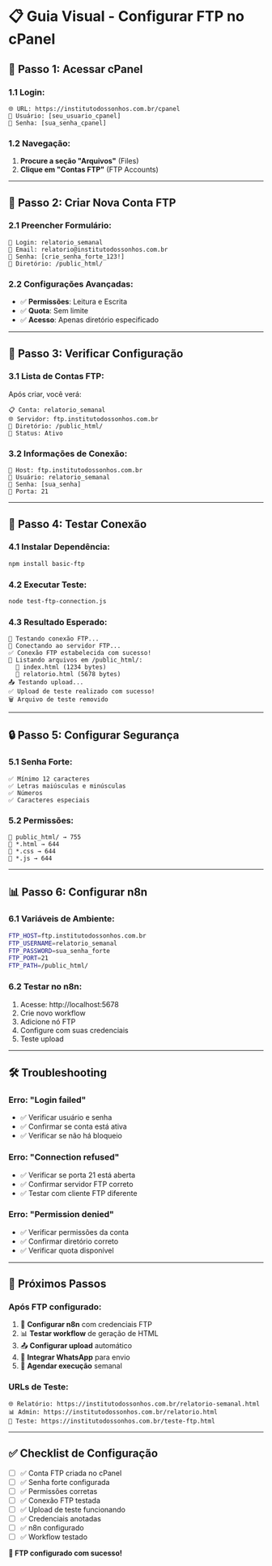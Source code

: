 # 📋 Guia Visual - Configurar FTP no cPanel

## 🎯 **Passo 1: Acessar cPanel**

### **1.1 Login:**
```
🌐 URL: https://institutodossonhos.com.br/cpanel
👤 Usuário: [seu_usuario_cpanel]
🔑 Senha: [sua_senha_cpanel]
```

### **1.2 Navegação:**
1. **Procure a seção "Arquivos"** (Files)
2. **Clique em "Contas FTP"** (FTP Accounts)

---

## 📁 **Passo 2: Criar Nova Conta FTP**

### **2.1 Preencher Formulário:**
```
👤 Login: relatorio_semanal
📧 Email: relatorio@institutodossonhos.com.br
🔑 Senha: [crie_senha_forte_123!]
📂 Diretório: /public_html/
```

### **2.2 Configurações Avançadas:**
- ✅ **Permissões**: Leitura e Escrita
- ✅ **Quota**: Sem limite
- ✅ **Acesso**: Apenas diretório especificado

---

## 🔧 **Passo 3: Verificar Configuração**

### **3.1 Lista de Contas FTP:**
Após criar, você verá:
```
📋 Conta: relatorio_semanal
🌐 Servidor: ftp.institutodossonhos.com.br
📁 Diretório: /public_html/
🔐 Status: Ativo
```

### **3.2 Informações de Conexão:**
```
🔗 Host: ftp.institutodossonhos.com.br
👤 Usuário: relatorio_semanal
🔑 Senha: [sua_senha]
📁 Porta: 21
```

---

## 🧪 **Passo 4: Testar Conexão**

### **4.1 Instalar Dependência:**
```bash
npm install basic-ftp
```

### **4.2 Executar Teste:**
```bash
node test-ftp-connection.js
```

### **4.3 Resultado Esperado:**
```
🧪 Testando conexão FTP...
🔗 Conectando ao servidor FTP...
✅ Conexão FTP estabelecida com sucesso!
📁 Listando arquivos em /public_html/:
  📄 index.html (1234 bytes)
  📄 relatorio.html (5678 bytes)
📤 Testando upload...
✅ Upload de teste realizado com sucesso!
🗑️ Arquivo de teste removido
```

---

## 🔒 **Passo 5: Configurar Segurança**

### **5.1 Senha Forte:**
```
✅ Mínimo 12 caracteres
✅ Letras maiúsculas e minúsculas
✅ Números
✅ Caracteres especiais
```

### **5.2 Permissões:**
```
📁 public_html/ → 755
📄 *.html → 644
📄 *.css → 644
📄 *.js → 644
```

---

## 📊 **Passo 6: Configurar n8n**

### **6.1 Variáveis de Ambiente:**
```bash
FTP_HOST=ftp.institutodossonhos.com.br
FTP_USERNAME=relatorio_semanal
FTP_PASSWORD=sua_senha_forte
FTP_PORT=21
FTP_PATH=/public_html/
```

### **6.2 Testar no n8n:**
1. Acesse: http://localhost:5678
2. Crie novo workflow
3. Adicione nó FTP
4. Configure com suas credenciais
5. Teste upload

---

## 🛠️ **Troubleshooting**

### **Erro: "Login failed"**
- ✅ Verificar usuário e senha
- ✅ Confirmar se conta está ativa
- ✅ Verificar se não há bloqueio

### **Erro: "Connection refused"**
- ✅ Verificar se porta 21 está aberta
- ✅ Confirmar servidor FTP correto
- ✅ Testar com cliente FTP diferente

### **Erro: "Permission denied"**
- ✅ Verificar permissões da conta
- ✅ Confirmar diretório correto
- ✅ Verificar quota disponível

---

## 📱 **Próximos Passos**

### **Após FTP configurado:**
1. 🔧 **Configurar n8n** com credenciais FTP
2. 📊 **Testar workflow** de geração de HTML
3. 📤 **Configurar upload** automático
4. 📱 **Integrar WhatsApp** para envio
5. 📅 **Agendar execução** semanal

### **URLs de Teste:**
```
🌐 Relatório: https://institutodossonhos.com.br/relatorio-semanal.html
📊 Admin: https://institutodossonhos.com.br/relatorio.html
🧪 Teste: https://institutodossonhos.com.br/teste-ftp.html
```

---

## ✅ **Checklist de Configuração**

- [ ] ✅ Conta FTP criada no cPanel
- [ ] ✅ Senha forte configurada
- [ ] ✅ Permissões corretas
- [ ] ✅ Conexão FTP testada
- [ ] ✅ Upload de teste funcionando
- [ ] ✅ Credenciais anotadas
- [ ] ✅ n8n configurado
- [ ] ✅ Workflow testado

**🎉 FTP configurado com sucesso!**









